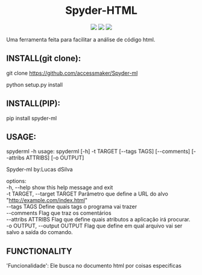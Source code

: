 <h1 align="center">Spyder-HTML</h1>

<p align="center">
<img src="http://img.shields.io/static/v1?label=STATUS&message=EM%20DESENVOLVIMENTO&color=GREEN&style=for-the-badge"/>
<img src="http://img.shields.io/static/v1?label=VERSION&message=0.3.5&color=blue&style=for-the-badge"/>
<img src="https://img.shields.io/github/license/accessmaker/Spyder-ml?style=for-the-badge"/>
</p>



Uma ferramenta feita para facilitar a análise de código html.

<h2>INSTALL(git clone):</h2>

git clone https://github.com/accessmaker/Spyder-ml

python setup.py install


<h2>INSTALL(PIP):</h2>


pip install spyder-ml


<h2>USAGE:</h2>

spyderml -h
usage: spyderml [-h] -t TARGET [--tags TAGS] [--comments] [--attribs ATTRIBS] [-o OUTPUT]


Spyder-ml by:Lucas dSilva

options:
  <br>-h, --help            show this help message and exit
  <br>-t TARGET, --target TARGET
                        Parâmetro que define a URL do alvo "http://example.com/index.html"
  <br>--tags TAGS           Define quais tags o programa vai trazer
  <br>--comments            Flag que traz os comentários
  <br>--attribs ATTRIBS     Flag que define quais atributos a aplicação irá procurar.
  <br>-o OUTPUT, --output OUTPUT
                        Flag que define em qual arquivo vai ser salvo a saída
                        do comando.
<h2>FUNCTIONALITY</h2>

'Funcionalidade': Ele busca no documento html por coisas especificas
